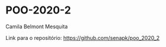 # POO-2020-2

Camila Belmont Mesquita


Link para o repositório: https://github.com/senapk/poo_2020_2

